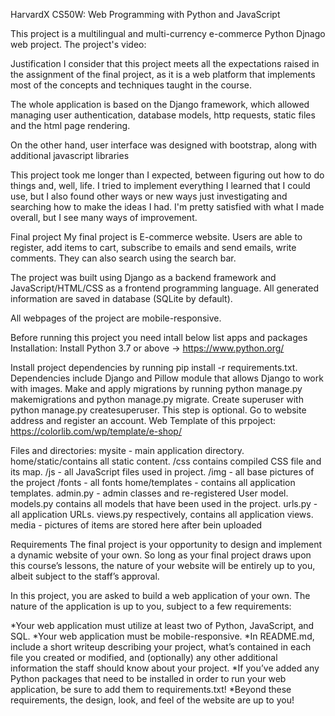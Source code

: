 HarvardX CS50W: Web Programming with Python and JavaScript

This project is a multilingual and multi-currency e-commerce Python Djnago web project.
The project's video: 

Justification
I consider that this project meets all the expectations raised in the assignment of the final project, as it is a web platform that implements most of the concepts and techniques taught in the course.

The whole application is based on the Django framework, which allowed managing user authentication, database models, http requests, static files and the html page rendering.

On the other hand, user interface was designed with bootstrap, along with additional javascript libraries

This project took me longer than I expected, between figuring out how to do things and, well, life. I tried to implement everything I learned that I could use, but I also found other ways or new ways just investigating and searching how to make the ideas I had. I'm pretty satisfied with what I made overall, but I see many ways of improvement.

Final project
My final project is E-commerce website. Users are able to register, add items to cart, subscribe to emails and send emails, write comments. They can also search using the search bar.

The project was built using Django as a backend framework and JavaScript/HTML/CSS as a frontend programming language. All generated information are saved in database (SQLite by default).

All webpages of the project are mobile-responsive.

Before running this project you need intall below list apps and packages
Installation:
Install Python 3.7 or above -> https://www.python.org/

Install project dependencies by running pip install -r requirements.txt. Dependencies include Django and Pillow module that allows Django to work with images.
Make and apply migrations by running python manage.py makemigrations and python manage.py migrate.
Create superuser with python manage.py createsuperuser. This step is optional.
Go to website address and register an account.
Web Template of this prpoject:  https://colorlib.com/wp/template/e-shop/
 
Files and directories:
mysite - main application directory.
home/static/contains all static content.
    /css contains compiled CSS file and its map.
    /js - all JavaScript files used in project.
    /img - all base pictures of the project
    /fonts - all fonts
home/templates - contains all application templates.
admin.py - admin classes and re-registered User model.
models.py contains all models that have been used in the project. 
urls.py - all application URLs.
views.py respectively, contains all application views.
media - pictures of items are stored here after bein uploaded

Requirements
The final project is your opportunity to design and implement a dynamic website of your own. So long as your final project draws upon this course’s lessons, the nature of your website will be entirely up to you, albeit subject to the staff’s approval.

In this project, you are asked to build a web application of your own. The nature of the application is up to you, subject to a few requirements:

*Your web application must utilize at least two of Python, JavaScript, and SQL.
*Your web application must be mobile-responsive.
*In README.md, include a short writeup describing your project, what’s contained in each file you created or modified, and (optionally) any other additional information the staff should know about your project.
*If you’ve added any Python packages that need to be installed in order to run your web application, be sure to add them to requirements.txt!
*Beyond these requirements, the design, look, and feel of the website are up to you!